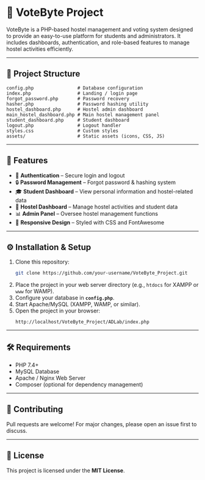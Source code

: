 # 🏫 VoteByte Project
VoteByte is a PHP-based hostel management and voting system designed to provide an easy-to-use platform for students and administrators. It includes dashboards, authentication, and role-based features to manage hostel activities efficiently.

---

## 📂 Project Structure
```
config.php                # Database configuration
index.php                 # Landing / login page
forgot_password.php       # Password recovery
hasher.php                # Password hashing utility
hostel_dashboard.php      # Hostel admin dashboard
main_hostel_dashboard.php # Main hostel management panel
student_dashboard.php     # Student dashboard
logout.php                # Logout handler
styles.css                # Custom styles
assets/                   # Static assets (icons, CSS, JS)
```

---

## 🚀 Features
- 🔑 **Authentication** – Secure login and logout  
- 🔒 **Password Management** – Forgot password & hashing system  
- 🎓 **Student Dashboard** – View personal information and hostel-related data  
- 🏢 **Hostel Dashboard** – Manage hostel activities and student data  
- 📊 **Admin Panel** – Oversee hostel management functions  
- 🎨 **Responsive Design** – Styled with CSS and FontAwesome  

---

## ⚙️ Installation & Setup
1. Clone this repository:
   ```bash
   git clone https://github.com/your-username/VoteByte_Project.git
   ```
2. Place the project in your web server directory (e.g., `htdocs` for XAMPP or `www` for WAMP).  
3. Configure your database in **`config.php`**.  
4. Start Apache/MySQL (XAMPP, WAMP, or similar).  
5. Open the project in your browser:
   ```
   http://localhost/VoteByte_Project/ADLab/index.php
   ```

---

## 🛠️ Requirements
- PHP 7.4+  
- MySQL Database  
- Apache / Nginx Web Server  
- Composer (optional for dependency management)  

---


## 🤝 Contributing
Pull requests are welcome! For major changes, please open an issue first to discuss.  

---

## 📜 License
This project is licensed under the **MIT License**.  
